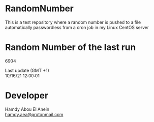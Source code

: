 # RandomNumber    
This is a test repository where a random number is pushed to a file automatically passwordless from a cron job in my Linux CentOS server    
# Random Number of the last run   
6904
      
Last update (GMT +1)    
10/16/21 12:00:01
# Developer    
Hamdy Abou El Anein   
hamdy.aea@protonmail.com
